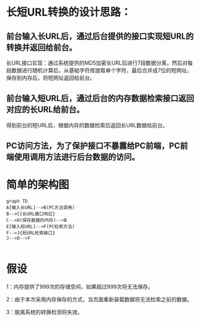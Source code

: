 # **长短URL转换的设计思路**：

## 前台输入长URL后，通过后台提供的接口实现短URL的转换并返回给前台。

长URL接口实现：通过系统提供的MD5加密长URL后进行7段数据分离，然后对每段数据进行随机计算后，从基础字符库提取单个字符，最后合并成7位的短网址，保存到内存后，将短网址返回给前台。

## 前台输入短URL后，通过后台的内存数据检索接口返回对应的长URL给前台。

得到前台的短URL后，根据内存的数据检索后返回长URL数据给前台。

## PC访问方法，为了保护接口不暴露给PC前端，PC前端使用调用方法进行后台数据的访问。

# **简单的架构图**

```mermaid
graph TD
A[输入长URL]-->B(PC方法调用)
B-->C{长URL接口响应}
C-->D(保存数据的内存)-->B
E[输入短URL]-->F(PC检索方法)
F-->J{短URL检索接口}
J-->D-->F
	
```

# **假设**

1：内存提供了999次的存储空间，如果超过999次将无法保存。

2：由于本次采用内存保存的方式，当页面重新装载数据将无法检索之前的数据。

3：脱离系统的转换检测将失效。
